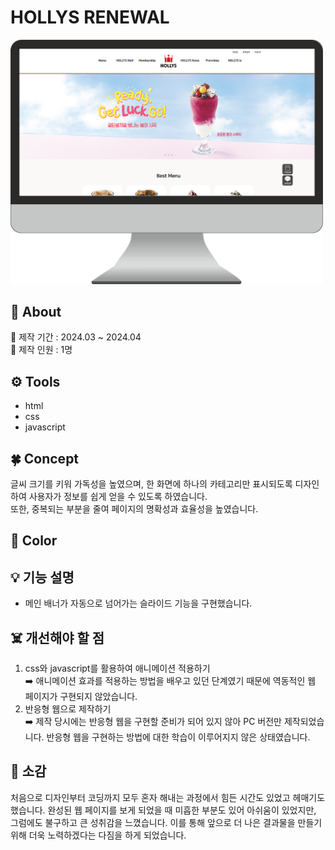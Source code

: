 # HOLLYS RENEWAL
<img src="./images/git/git_monitor.png" alt="monitor" width="500px">

## 📢 About
📆 제작 기간 : 2024.03 ~ 2024.04 <br>
👤 제작 인원 : 1명

## ⚙️ Tools
- html
- css
- javascript

## 🍀 Concept
글씨 크기를 키워 가독성을 높였으며, 한 화면에 하나의 카테고리만 표시되도록 디자인하여 사용자가 정보를 쉽게 얻을 수 있도록 하였습니다.<br>
또한, 중복되는 부분을 줄여 페이지의 명확성과 효율성을 높였습니다.

## 🎨 Color

## 💡 기능 설명
- 메인 배너가 자동으로 넘어가는 슬라이드 기능을 구현했습니다.

## ☠️ 개선해야 할 점
1. css와 javascript를 활용하여 애니메이션 적용하기 <br>
  ➡️ 애니메이션 효과를 적용하는 방법을 배우고 있던 단계였기 때문에 역동적인 웹 페이지가 구현되지 않았습니다.
2. 반응형 웹으로 제작하기 <br>
  ➡️ 제작 당시에는 반응형 웹을 구현할 준비가 되어 있지 않아 PC 버전만 제작되었습니다. 반응형 웹을 구현하는 방법에 대한 학습이 이루어지지 않은 상태였습니다.
 
## 🌈 소감
처음으로 디자인부터 코딩까지 모두 혼자 해내는 과정에서 힘든 시간도 있었고 헤매기도 했습니다.
완성된 웹 페이지를 보게 되었을 때 미흡한 부분도 있어 아쉬움이 있었지만, 그럼에도 불구하고 큰 성취감을 느꼈습니다. 이를 통해 앞으로 더 나은 결과물을 만들기 위해 더욱 노력하겠다는 다짐을 하게 되었습니다.
